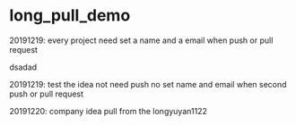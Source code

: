 # long_pull_demo

20191219: every project need set a name and a email when push or pull request
 
 dsadad
 
20191219: test the idea not need push no set name and email when second push or pull request 

20191220: company idea pull from the longyuyan1122


